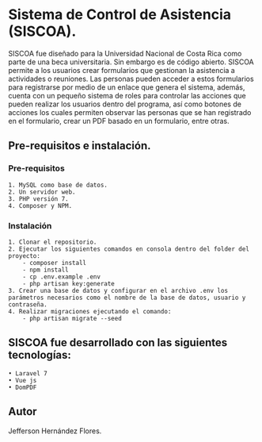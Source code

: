 

# Sistema de Control de Asistencia (SISCOA).

SISCOA fue diseñado para la Universidad Nacional de Costa Rica como parte de una beca universitaria. Sin embargo es de código abierto. SISCOA permite a los usuarios crear formularios que gestionan la asistencia a actividades o reuniones. Las personas pueden acceder a estos formularios para registrarse por medio de un enlace que genera el sistema, además, cuenta con un pequeño sistema de roles para controlar las acciones que pueden realizar los usuarios dentro del programa, así como botones de acciones los cuales permiten observar las personas que se han registrado en el formulario, crear un PDF basado en un formulario, entre otras.

## Pre-requisitos e instalación.

### Pre-requisitos
```
1. MySQL como base de datos.
2. Un servidor web.
3. PHP versión 7.
4. Composer y NPM.
```
### Instalación
```
1. Clonar el repositorio.
2. Ejecutar los siguientes comandos en consola dentro del folder del proyecto:
    - composer install
    - npm install
    - cp .env.example .env
    - php artisan key:generate
3. Crear una base de datos y configurar en el archivo .env los parámetros necesarios como el nombre de la base de datos, usuario y contraseña.
4. Realizar migraciones ejecutando el comando:
    - php artisan migrate --seed
```
## SISCOA fue desarrollado con las siguientes tecnologías: 
    • Laravel 7
    • Vue js
    • DomPDF
## Autor
Jefferson Hernández Flores.

